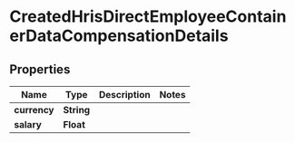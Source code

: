 

# CreatedHrisDirectEmployeeContainerDataCompensationDetails


## Properties

| Name | Type | Description | Notes |
|------------ | ------------- | ------------- | -------------|
|**currency** | **String** |  |  |
|**salary** | **Float** |  |  |



